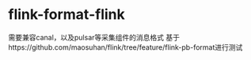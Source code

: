 # flink-format-flink
需要兼容canal，以及pulsar等采集组件的消息格式
基于https://github.com/maosuhan/flink/tree/feature/flink-pb-format进行测试

